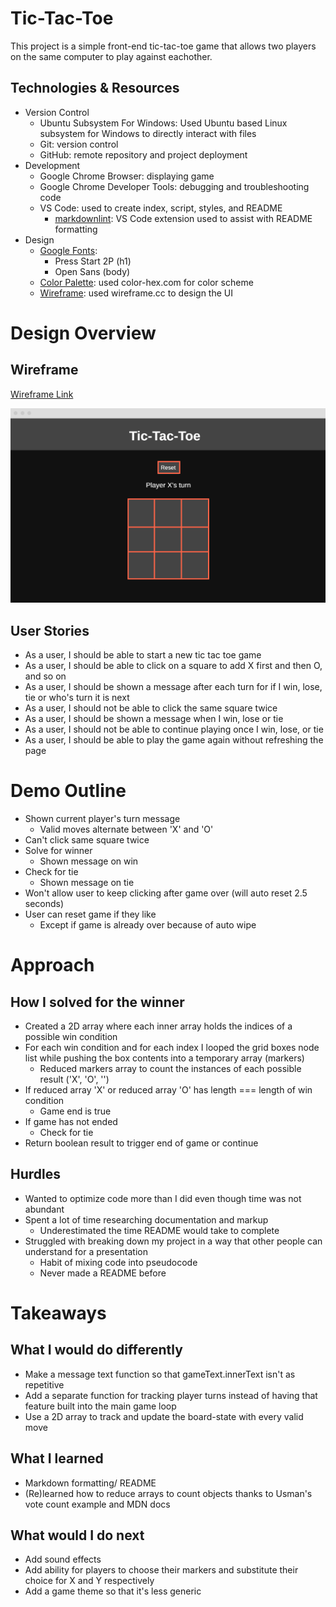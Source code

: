 # Tic-Tac-Toe

This project is a simple front-end tic-tac-toe game that allows two players on the same computer to play against eachother.

## Technologies & Resources

* Version Control
    * Ubuntu Subsystem For Windows: Used Ubuntu based Linux subsystem for Windows to directly interact with files
    * Git: version control
    * GitHub: remote repository and project deployment
* Development
    * Google Chrome Browser: displaying game
    * Google Chrome Developer Tools: debugging and troubleshooting code
    * VS Code: used to create index, script, styles, and README
        * [markdownlint](https://marketplace.visualstudio.com/items?itemName=DavidAnson.vscode-markdownlint): VS Code extension used to assist with README formatting
* Design
    * [Google Fonts](https://fonts.google.com/):
        * Press Start 2P (h1)
        * Open Sans (body)
    * [Color Palette](https://www.color-hex.com/color-palette/97670): used color-hex.com for color scheme
    * [Wireframe](https://wireframe.cc): used wireframe.cc to design the UI

# Design Overview

## Wireframe

[Wireframe Link](https://wireframe.cc/AiUf3P)

![Wireframe Image](tic-tac-toe-wireframe.PNG)

## User Stories

* As a user, I should be able to start a new tic tac toe game
* As a user, I should be able to click on a square to add X first and then O, and so on
* As a user, I should be shown a message after each turn for if I win, lose, tie or who's turn it is next
* As a user, I should not be able to click the same square twice
* As a user, I should be shown a message when I win, lose or tie
* As a user, I should not be able to continue playing once I win, lose, or tie
* As a user, I should be able to play the game again without refreshing the page

# Demo Outline

* Shown current player's turn message
    * Valid moves alternate between 'X' and 'O'
* Can't click same square twice
* Solve for winner
    * Shown message on win
* Check for tie
    * Shown message on tie
* Won't allow user to keep clicking after game over (will auto reset 2.5 seconds)
* User can reset game if they like
    * Except if game is already over because of auto wipe

# Approach

## How I solved for the winner

* Created a 2D array where each inner array holds the indices of a possible win condition
* For each win condition and for each index I looped the grid boxes node list while pushing the box contents into a temporary array (markers)
    * Reduced markers array to count the instances of each possible result ('X', 'O', '')
* If reduced array 'X' or reduced array 'O' has length === length of win condition
    * Game end is true
* If game has not ended
    * Check for tie
* Return boolean result to trigger end of game or continue

## Hurdles

* Wanted to optimize code more than I did even though time was not abundant
* Spent a lot of time researching documentation and markup
    * Underestimated the time README would take to complete
* Struggled with breaking down my project in a way that other people can understand for a presentation
    * Habit of mixing code into pseudocode
    * Never made a README before

# Takeaways

## What I would do differently

* Make a message text function so that gameText.innerText isn't as repetitive
* Add a separate function for tracking player turns instead of having that feature built into the main game loop
* Use a 2D array to track and update the board-state with every valid move

## What I learned

* Markdown formatting/ README
* (Re)learned how to reduce arrays to count objects thanks to Usman's vote count example and MDN docs

## What would I do next

* Add sound effects
* Add ability for players to choose their markers and substitute their choice for X and Y respectively
* Add a game theme so that it's less generic